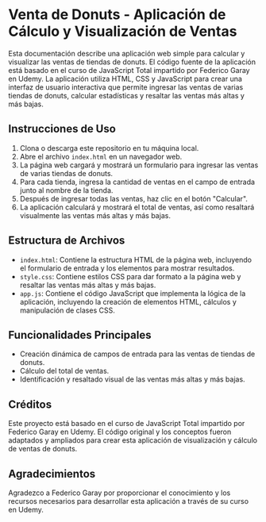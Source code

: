 # Venta de Donuts - Aplicación de Cálculo y Visualización de Ventas

Esta documentación describe una aplicación web simple para calcular y visualizar las ventas de tiendas de donuts. El código fuente de la aplicación está basado en el curso de JavaScript Total impartido por Federico Garay en Udemy. La aplicación utiliza HTML, CSS y JavaScript para crear una interfaz de usuario interactiva que permite ingresar las ventas de varias tiendas de donuts, calcular estadísticas y resaltar las ventas más altas y más bajas.

## Instrucciones de Uso

1. Clona o descarga este repositorio en tu máquina local.
2. Abre el archivo `index.html` en un navegador web.
3. La página web cargará y mostrará un formulario para ingresar las ventas de varias tiendas de donuts.
4. Para cada tienda, ingresa la cantidad de ventas en el campo de entrada junto al nombre de la tienda.
5. Después de ingresar todas las ventas, haz clic en el botón "Calcular".
6. La aplicación calculará y mostrará el total de ventas, así como resaltará visualmente las ventas más altas y más bajas.

## Estructura de Archivos

- `index.html`: Contiene la estructura HTML de la página web, incluyendo el formulario de entrada y los elementos para mostrar resultados.
- `style.css`: Contiene estilos CSS para dar formato a la página web y resaltar las ventas más altas y más bajas.
- `app.js`: Contiene el código JavaScript que implementa la lógica de la aplicación, incluyendo la creación de elementos HTML, cálculos y manipulación de clases CSS.

## Funcionalidades Principales

- Creación dinámica de campos de entrada para las ventas de tiendas de donuts.
- Cálculo del total de ventas.
- Identificación y resaltado visual de las ventas más altas y más bajas.

## Créditos

Este proyecto está basado en el curso de JavaScript Total impartido por Federico Garay en Udemy. El código original y los conceptos fueron adaptados y ampliados para crear esta aplicación de visualización y cálculo de ventas de donuts.

## Agradecimientos

Agradezco a Federico Garay por proporcionar el conocimiento y los recursos necesarios para desarrollar esta aplicación a través de su curso en Udemy.
